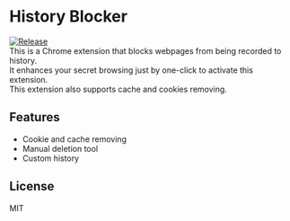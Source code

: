 # History Blocker
[![Release](https://img.shields.io/github/release/IzumiSy/HistoryBlocker.svg)](https://github.com/IzumiSy/HistoryBlocker/releases)  
This is a Chrome extension that blocks webpages from being recorded to history.  
It enhances your secret browsing just by one-click to activate this extension.  
This extension also supports cache and cookies removing.

## Features
- Cookie and cache removing
- Manual deletion tool
- Custom history

## License
MIT
